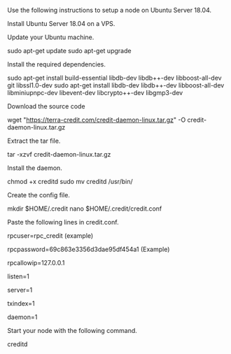 Use the following instructions to setup a node on Ubuntu Server 18.04.

Install Ubuntu Server 18.04 on a VPS.

Update your Ubuntu machine.

sudo apt-get update
sudo apt-get upgrade

Install the required dependencies.

sudo apt-get install build-essential libdb-dev libdb++-dev libboost-all-dev git libssl1.0-dev
sudo apt-get install libdb-dev libdb++-dev libboost-all-dev libminiupnpc-dev libevent-dev libcrypto++-dev libgmp3-dev

Download the source code

wget "https://terra-credit.com/credit-daemon-linux.tar.gz" -O credit-daemon-linux.tar.gz

Extract the tar file.

tar -xzvf credit-daemon-linux.tar.gz

Install the daemon.

chmod +x creditd
sudo mv creditd /usr/bin/

Create the config file.

mkdir $HOME/.credit
nano $HOME/.credit/credit.conf

Paste the following lines in credit.conf.

rpcuser=rpc_credit (example)

rpcpassword=69c863e3356d3dae95df454a1 (Example)

rpcallowip=127.0.0.1

listen=1

server=1

txindex=1

daemon=1


Start your node with the following command.

creditd
